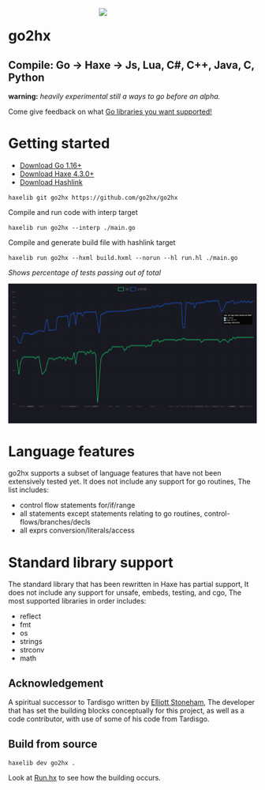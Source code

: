 <img src="logo.svg" width="320" align="right"/>

go2hx
==========
## Compile: Go -> Haxe -> Js, Lua, C#, C++, Java, C, Python

**warning:** *heavily experimental still a ways to go before an alpha.*

Come give feedback on what [Go libraries you want  supported!](https://github.com/go2hx/go2hx/issues/67)


# Getting started
* [Download Go 1.16+](https://golang.org/dl/)
* [Download Haxe 4.3.0+](https://haxe.org/download/)
* [Download Hashlink](https://hashlink.haxe.org/)

```
haxelib git go2hx https://github.com/go2hx/go2hx
```

Compile and run code with interp target
```
haxelib run go2hx --interp ./main.go
```
Compile and generate build file with hashlink target
```
haxelib run go2hx --hxml build.hxml --norun --hl run.hl ./main.go
```

*Shows percentage of tests passing out of total*

<a href="https://go2hx.github.io/test883"><img src="graph.png" align="center"/></p></a>

# Language features

go2hx supports a subset of language features that have not been extensively tested yet. It does not include any support for go routines, The list includes:

* control flow statements for/if/range
* all statements except statements relating to go routines, control-flows/branches/decls
* all exprs conversion/literals/access

# Standard library support

The standard library that has been rewritten in Haxe has partial support, It does not include any support for unsafe, embeds, testing, and cgo, The most supported libraries in order includes:

* reflect
* fmt
* os
* strings
* strconv
* math

## Acknowledgement

A spiritual successor to Tardisgo written by [Elliott Stoneham](https://github.com/elliott5), The developer that has set the building blocks conceptually for this project, as well as a code contributor, with use of some of his code from Tardisgo.

## Build from source

```
haxelib dev go2hx .
```

Look at [Run.hx](./Run.hx) to see how the building occurs.